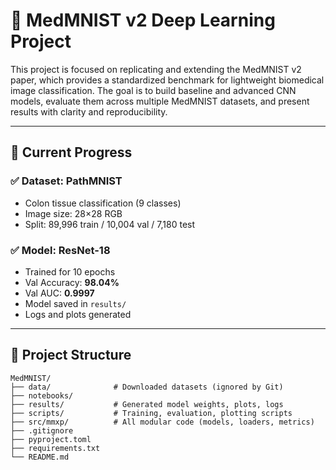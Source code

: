 # 🧠 MedMNIST v2 Deep Learning Project

This project is focused on replicating and extending the MedMNIST v2 paper, which provides a standardized benchmark for lightweight biomedical image classification. The goal is to build baseline and advanced CNN models, evaluate them across multiple MedMNIST datasets, and present results with clarity and reproducibility.

---

## 🚀 Current Progress

### ✅ Dataset: PathMNIST
- Colon tissue classification (9 classes)
- Image size: 28×28 RGB
- Split: 89,996 train / 10,004 val / 7,180 test

### ✅ Model: ResNet-18
- Trained for 10 epochs
- Val Accuracy: **98.04%**
- Val AUC: **0.9997**
- Model saved in `results/`
- Logs and plots generated

---

## 📁 Project Structure

```
MedMNIST/
├── data/              # Downloaded datasets (ignored by Git)
├── notebooks/        
├── results/           # Generated model weights, plots, logs
├── scripts/           # Training, evaluation, plotting scripts
├── src/mmxp/          # All modular code (models, loaders, metrics)
├── .gitignore
├── pyproject.toml
├── requirements.txt
└── README.md
```


